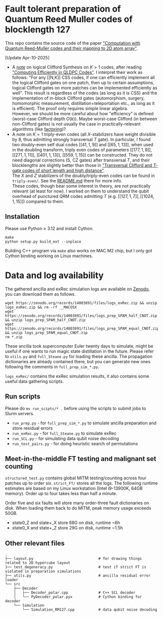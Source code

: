 # Fault tolerant preparation of Quantum Reed Muller codes of blocklength 127 

This repo contains the source code of the paper ["Computation with Quantum Reed-Muller codes and their mapping to 2D atom array"](https://arxiv.org/abs/2410.23263).

[Update Apr-10-2025]
* A [note](https://github.com/gongaa/RM127/tree/main/efficiency.pdf) on logical Clifford Synthesis on $K>1$ codes, after reading ["Computing Efficiently in QLDPC Codes"](https://arxiv.org/abs/2502.07150). I interpret their work as follows: "For any [[N,K]] CSS codes, if one can efficiently implement all the logical Clifford gates on one patch, then up to certain assumptions, logical Clifford gates on more patches can be implemented efficiently as well". This result is regardless of the codes (as long as it is CSS) and the implementation of in-block Clifford gates (automorphism, surgery, homomorphic measurement, distillation+teleportation etc., as long as it is efficient). The proof only requires simple linear algebra.\
However, we should be more careful about how "efficiency" is defined (worst-case Clifford depth $O(k)$). Maybe worst-case Clifford (in between non-Clifford gates) is not usually the case in practically-relevant algorithms (like [factoring](https://github.com/strilanc/falling-with-style))? 
* A note on $K=1$ triply-even codes (all $X$-stabilizers have weight divisible by $8$, thus admitting strongly transversal $T$ gate). In particular, I found two doubly-even self dual codes $[[41,1,9]]$ and $[[65,1,13]]$, when used in the doubling transform, triply even codes of parameters $[[177,1,9]]$, $[[271,1,11]]$, $[[401,1,13]]$, $[[559,1,15]]$ can be constructed. They do not need diagonal corrections (S, CZ gates) after transversal $T$, and their blocklengths are slightly better than those in ["Transversal Clifford and T-gate codes of short length and high distance"](https://arxiv.org/abs/2408.12752).\
The $X$ and $Z$ stabilizers of the doubly/triply-even codes can be found in `triply-even/`. See the [README.md](https://github.com/gongaa/RM127/tree/main/triply-even/README.md) there for more info.\
These codes, though bear some interest in theory, are not practically relevant (at least for now). I worked on them to understand the qubit overhead of punctured QRM codes admitting $T$ (e.g. $[[127,1,7]], [[1024,1,15]]$) compared to them.


## Installation 
Please use Python $\geq$ 3.12 and install Cython.
```
make
python setup.py build_ext --inplace
```
Building C++ program via `make` also works on MAC M2 chip, but I only got Cython binding working on Linux machines.

# Data and log availability
The gathered ancilla and exRec simulation logs are available on [Zenodo](https://zenodo.org/records/14003891), you can download them as follows.
```
wget https://zenodo.org/records/14003891/files/logs_exRec.zip && unzip logs_exRec.zip && rm -rf __MACOSX
wget https://zenodo.org/records/14003891/files/logs_prep_SPAM_half_CNOT.zip && unzip logs_prep_SPAM_half_CNOT.zip
wget https://zenodo.org/records/14003891/files/logs_prep_SPAM_equal_CNOT.zip && unzip logs_prep_SPAM_equal_CNOT.zip
rm *.zip
```
These ancilla took supercomputer Euler twenty days to simulate, might be useful if one wants to run magic state distillation in the future. Please refer to `utils.py` and `full_Steane.py` for loading these ancilla. The propagation dictionaries are already contained there, but you can generate new ones following the comments in `full_prep_sim_*.py`.

`logs_exRec/` contains the exRec simulation results, it also contains some useful data gathering scripts.
## Run scripts
Please do `mv run_scipts/* .` before using the scripts to submit jobs to Slurm servers.
* `run_prep.py` - for `full_prep_sim_*.py` to simulate ancilla preparation and store residual errors
* `run_exRec.py` - for `full_Steane.py` to simulate exRec
* `run_SCL.py` - for simulating data qubit noise decoding
* `run_test_pairs.py` - for doing heuristic search of permutations

## Meet-in-the-middle FT testing and malignant set counting
`structured_test.py` contains global MITM testing/counting across four patches up to order six. `strict_FT/` stores all the logs. The following runtime estimates are based on my Linux workstation (Intel i9-13900K, 64GB memory). Order up to four takes less than half a minute.

Order five and six faults will store many order-three fault dictionaries on disk. When loading them back to do MITM, peak memory usage exceeds 50GB.
* state0_Z and state+_X store 68G on disk, runtime ~6h
* state0_X and state+_Z store 29G on disk, runtime ~1.5h
## Other relevant files 
    .
    ├── layout.py                              # for drawing things related to 2D hypercube layout
    ├── test_degeneracy.py                     # test if strict FT is violated in preparation simulations
    ├── utils.py                               # ancilla residual error loader
    └── src                   
        ├── Decoder
        │   ├── Decoder_polar.cpp              # C++ SCL decoder
        │   └── PyDecoder_polar.pyx            # Cython binding for decoder
        └── Simulation         
            └── Simulation_RM127.cpp           # data qubit noise decoding


